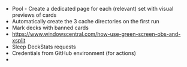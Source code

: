 * Pool - Create a dedicated page for each (relevant) set with visual previews of cards
* Automatically create the 3 cache directories on the first run
* Mark decks with banned cards
* https://www.windowscentral.com/how-use-green-screen-obs-and-xsplit
* Sleep DeckStats requests
* Credentials from GitHub environment (for actions)
* 